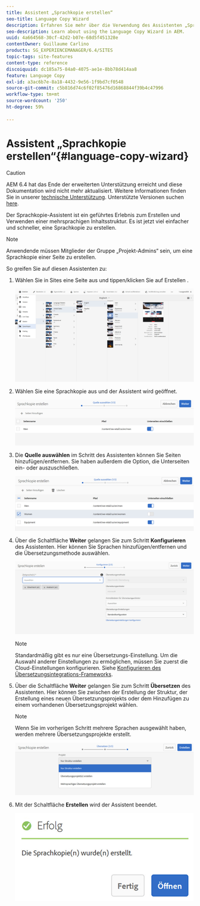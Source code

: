 ```yaml
---
title: Assistent „Sprachkopie erstellen“
seo-title: Language Copy Wizard
description: Erfahren Sie mehr über die Verwendung des Assistenten „Sprachkopie erstellen“ in AEM.
seo-description: Learn about using the Language Copy Wizard in AEM.
uuid: 4a664568-30cf-42d2-b07e-68d5f451328e
contentOwner: Guillaume Carlino
products: SG_EXPERIENCEMANAGER/6.4/SITES
topic-tags: site-features
content-type: reference
discoiquuid: dc185a75-84a0-4075-ae1e-8bb78d414aa8
feature: Language Copy
exl-id: a3ac6b7e-8a18-4432-9e56-1f9bd7cf0548
source-git-commit: c5b816d74c6f02f85476d16868844f39b4c47996
workflow-type: tm+mt
source-wordcount: '250'
ht-degree: 59%

---
```


# Assistent „Sprachkopie erstellen“{#language-copy-wizard}

>[!CAUTION]
>
>AEM 6.4 hat das Ende der erweiterten Unterstützung erreicht und diese Dokumentation wird nicht mehr aktualisiert. Weitere Informationen finden Sie in unserer [technische Unterstützung](https://helpx.adobe.com/de/support/programs/eol-matrix.html). Unterstützte Versionen suchen [here](https://experienceleague.adobe.com/docs/?lang=de).

Der Sprachkopie-Assistent ist ein geführtes Erlebnis zum Erstellen und Verwenden einer mehrsprachigen Inhaltsstruktur. Es ist jetzt viel einfacher und schneller, eine Sprachkopie zu erstellen.

>[!NOTE]
>
>Anwendende müssen Mitglieder der Gruppe „Projekt-Admins“ sein, um eine Sprachkopie einer Seite zu erstellen.

So greifen Sie auf diesen Assistenten zu:

1. Wählen Sie in Sites eine Seite aus und tippen/klicken Sie auf Erstellen .

   ![chlimage_1-48](assets/chlimage_1-48.jpeg)

1. Wählen Sie eine Sprachkopie aus und der Assistent wird geöffnet.

   ![chlimage_1-49](assets/chlimage_1-49.jpeg)

1. Die **Quelle auswählen** im Schritt des Assistenten können Sie Seiten hinzufügen/entfernen. Sie haben außerdem die Option, die Unterseiten ein- oder auszuschließen.

   ![chlimage_1-50](assets/chlimage_1-50.jpeg)

1. Über die Schaltfläche **Weiter** gelangen Sie zum Schritt **Konfigurieren** des Assistenten. Hier können Sie Sprachen hinzufügen/entfernen und die Übersetzungsmethode auswählen.

   ![chlimage_1-51](assets/chlimage_1-51.jpeg)

   >[!NOTE]
   >
   >Standardmäßig gibt es nur eine Übersetzungs-Einstellung. Um die Auswahl anderer Einstellungen zu ermöglichen, müssen Sie zuerst die Cloud-Einstellungen konfigurieren. Siehe [Konfigurieren des Übersetzungsintegrations-Frameworks](/help/sites-administering/tc-tic.md).

1. Über die Schaltfläche **Weiter** gelangen Sie zum Schritt **Übersetzen** des Assistenten. Hier können Sie zwischen der Erstellung der Struktur, der Erstellung eines neuen Übersetzungsprojekts oder dem Hinzufügen zu einem vorhandenen Übersetzungsprojekt wählen.

   >[!NOTE]
   >
   >Wenn Sie im vorherigen Schritt mehrere Sprachen ausgewählt haben, werden mehrere Übersetzungsprojekte erstellt.

   ![chlimage_1-52](assets/chlimage_1-52.jpeg)

1. Mit der Schaltfläche **Erstellen** wird der Assistent beendet.

   ![chlimage_1-53](assets/chlimage_1-53.jpeg)
